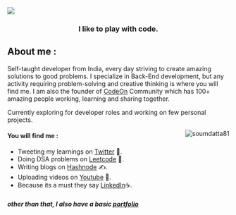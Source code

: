 <img align="center" src="https://github.com/soumdatta81/soumdatta81/blob/aa5281c9fdd1e85e20cd8be3379cfd5bc397f1c4/final.gif"/>

<h3 align="center">I like to play with code.</h3>



## About me : 
Self-taught developer from India, every day striving to create amazing solutions to good problems. I specialize in  Back-End development, but any activity requiring problem-solving and creative thinking is where you will find me. I am also the founder of [CodeOn](https://discord.com/invite/zxy8EjGH6J) Community which has 100+ amazing people working, learning and sharing together.

Currently exploring for developer roles and working on few personal projects.

<p><img align="right" src="https://github-readme-stats.vercel.app/api/top-langs?username=soumdatta81&show_icons=true&locale=en&layout=compact" alt="soumdatta81" /></p>

#### You will find me : 

- Tweeting my learnings on [Twitter](https://twitter.com/somstwt) 🚀.  
- Doing DSA problems on [Leetcode](https://leetcode.com/soum81/) 💫.
- Writing blogs on [Hashnode](https://soumdatta.hashnode.dev/) ✍️.
- Uploading videos on [Youtube](https://www.youtube.com/channel/UCsE-ZWzDZ2AiA1ycEdo_MCw/featured) 🎥.
- Because its a must they say [LinkedIn](https://www.linkedin.com/in/soumyadeep-datta-4541a3213/)☕️.
##### other than that, I also have a basic [portfolio](https://soumdatta81.github.io/)






